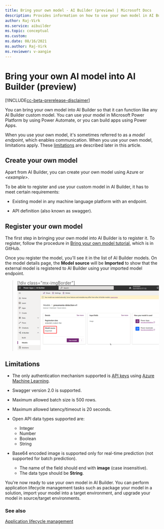 ```yaml
---
title: Bring your own model - AI Builder (preview) | Microsoft Docs
description: Provides information on how to use your own model in AI Builder.
author: Raj-Virk
ms.service: aibuilder
ms.topic: conceptual
ms.custom:
ms.date: 08/16/2021
ms.author: Raj-Virk
ms.reviewer: v-aangie
---
```


# Bring your own AI model into AI Builder (preview)

[!INCLUDE[cc-beta-prerelease-disclaimer](./includes/cc-beta-prerelease-disclaimer.md)]

You can bring your own model into AI Builder so that it can function like any AI Builder custom model. You can use your model in Microsoft Power Platform by using Power Automate, or you can build apps using Power Apps.

When you use your own model, it's sometimes referred to as a *model endpoint*, which enables communication. When you use your own model, limitations apply. These [limitations](#limitations) are described later in this article.

## Create your own model

Apart from AI Builder, you can create your own model using Azure or *\<example>*. 

To be able to register and use your custom model in AI Builder, it has to meet certain requirements:

- Existing model in any machine language platform with an endpoint.

- API definition (also known as swagger).

## Register your own model

The first step in bringing your own model into AI Builder is to register it. To register, follow the procedure in [Bring your own model tutorial](https://github.com/microsoft/PowerApps-Samples/tree/master/ai-builder/BringYourOwnModelTutorial), which is in GitHub. <!-- Where do you find RegisterModel.ipynb notebook in tutorial? -->

Once you register the model, you'll see it in the list of AI Builder models. On the model details page, the **Model source** will be **Imported** to show that the external model is registered to AI Builder using your imported model endpoint.

> [!div class="mx-imgBorder"]
> ![Form editor binding properties screen.](media/byom-imported.png "Form editor binding properties screen")

## Limitations

- The only authentication mechanism supported is [API keys](/azure/machine-learning/how-to-authenticate-web-service) using [Azure Machine Learning](/azure/machine-learning/overview-what-is-azure-machine-learning). <!--API keys is not a product. Is link correct? -->

- Swagger version 2.0 is supported.

- Maximum allowed batch size is 500 rows.

- Maximum allowed latency/timeout is 20 seconds.

- Open API data types supported are:
   - Integer
   - Number
   - Boolean
   - String

- Base64 encoded image is supported only for real-time prediction (not supported for batch prediction). <!-- MSFT doesn't eo real-time, right? -->
   - The name of the field should end with **image** (case insensitive).
   - The data type should be **String**.

You're now ready to use your own model in AI Builder. You can perform application lifecycle management tasks such as package your model in a solution, import your model into a target environment, and upgrade your model in source/target environments.

### See also

[Application lifecycle management](byom-apl.md)